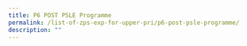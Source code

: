 ```yaml
---
title: P6 POST PSLE Programme
permalink: /list-of-zps-exp-for-upper-pri/p6-post-psle-programme/
description: ""
---
```

